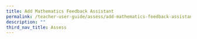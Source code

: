 ```yaml
---
title: Add Mathematics Feedback Assistant
permalink: /teacher-user-guide/assess/add-mathematics-feedback-assistant/
description: ""
third_nav_title: Assess
---
```

